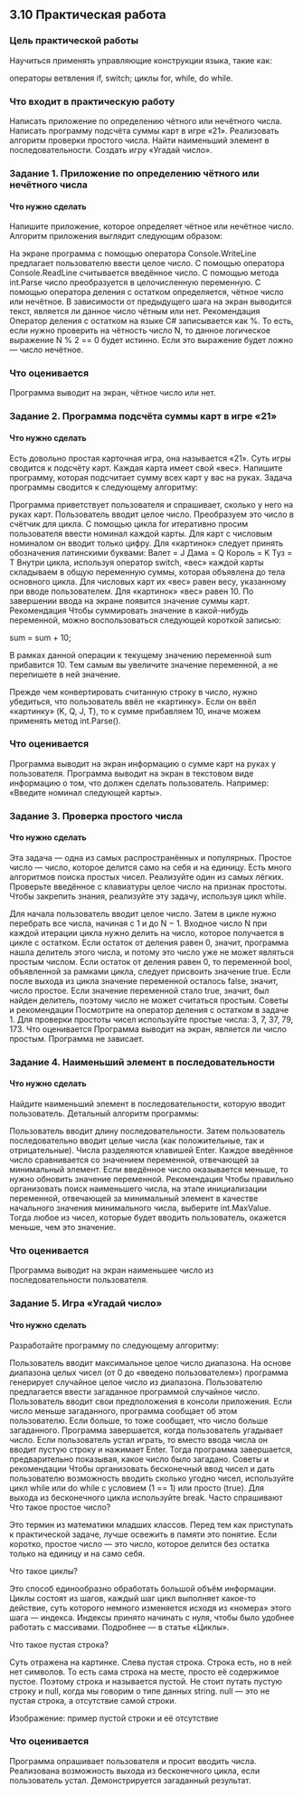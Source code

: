 ## 3.10 Практическая работа

### Цель практической работы
Научиться применять управляющие конструкции языка, такие как:

операторы ветвления if, switch;
циклы for, while, do while.

### Что входит в практическую работу
Написать приложение по определению чётного или нечётного числа.
Написать программу подсчёта суммы карт в игре «21».
Реализовать алгоритм проверки простого числа.
Найти наименьший элемент в последовательности.
Создать игру «Угадай число».

### Задание 1. Приложение по определению чётного или нечётного числа
#### Что нужно сделать
Напишите приложение, которое определяет чётное или нечётное число. Алгоритм приложения выглядит следующим образом:

На экране программа с помощью оператора Console.WriteLine предлагает пользователю ввести целое число.
С помощью оператора Console.ReadLine считывается введённое число.
С помощью метода int.Parse число преобразуется в целочисленную переменную.
С помощью оператора деления с остатком определяется, чётное число или нечётное.
В зависимости от предыдущего шага на экран выводится текст, является ли данное число чётным или нет.
Рекомендация
Оператор деления с остатком на языке C# записывается как %. То есть, если нужно проверить на чётность число N, то данное логическое выражение N % 2 == 0 будет истинно. Если это выражение будет ложно — число нечётное.

### Что оценивается
Программа выводит на экран, чётное число или нет. 

### Задание 2. Программа подсчёта суммы карт в игре «21»
#### Что нужно сделать
Есть довольно простая карточная игра, она называется «21». Суть игры сводится к подсчёту карт. Каждая карта имеет свой «вес». Напишите программу, которая подсчитает сумму всех карт у вас на руках. Задача программы сводится к следующему алгоритму:

Программа приветствует пользователя и спрашивает, сколько у него на руках карт.
Пользователь вводит целое число.
Преобразуем это число в счётчик для цикла.
С помощью цикла for итеративно просим пользователя ввести номинал каждой карты. Для карт с числовым номиналом он вводит только цифру. 
Для «картинок» следует принять обозначения латинскими буквами:
Валет = J
Дама = Q
Король = K
Туз = T
Внутри цикла, используя оператор switch, «вес» каждой карты складываем в общую переменную суммы, которая объявлена до тела основного цикла.
Для числовых карт их «вес» равен весу, указанному при вводе пользователем. Для «картинок» «вес» равен 10.
По завершении ввода на экране появится значение суммы карт.
Рекомендация
Чтобы суммировать значение в какой-нибудь переменной, можно воспользоваться следующей короткой записью: 

sum = sum + 10;

В рамках данной операции к текущему значению переменной sum прибавится 10. Тем самым вы увеличите значение переменной, а не перепишете в ней значение.

Прежде чем конвертировать считанную строку в число, нужно убедиться, что пользователь ввёл не «картинку». Если он ввёл «картинку» (K, Q, J, T), то к сумме прибавляем 10, иначе можем применять метод int.Parse().

### Что оценивается
Программа выводит на экран информацию о сумме карт на руках у пользователя. 
Программа выводит на экран в текстовом виде информацию о том, что должен сделать пользователь. Например: «Введите номинал следующей карты».


### Задание 3. Проверка простого числа
#### Что нужно сделать
Эта задача — одна из самых распространённых и популярных. Простое число — число, которое делится само на себя и на единицу. Есть много алгоритмов поиска простых чисел. Реализуйте один из самых лёгких. Проверьте введённое с клавиатуры целое число на признак простоты. Чтобы закрепить знания, реализуйте эту задачу, используя цикл while.

Для начала пользователь вводит целое число.
Затем в цикле нужно перебрать все числа, начиная с 1 и до N − 1.
Входное число N при каждой итерации цикла нужно делить на число, которое получается в цикле с остатком.
Если остаток от деления равен 0, значит, программа нашла делитель этого числа, и потому это число уже не может являться простым числом.
Если остаток от деления равен 0, то переменной bool, объявленной за рамками цикла, следует присвоить значение true.
Если после выхода из цикла значение переменной осталось false, значит, число простое. Если значение переменной стало true, значит, был найден делитель, поэтому число не может считаться простым.
Советы и рекомендации
Посмотрите на оператор деления с остатком в задаче 1.
Для проверки простоты чисел используйте простые числа: 3, 7, 37, 79, 173. 
Что оценивается
Программа выводит на экран, является ли число простым.
Программа не зависает.


### Задание 4. Наименьший элемент в последовательности
#### Что нужно сделать
Найдите наименьший элемент в последовательности, которую вводит пользователь. Детальный алгоритм программы:

Пользователь вводит длину последовательности. 
Затем пользователь последовательно вводит целые числа (как положительные, так и отрицательные). Числа разделяются клавишей Enter.
Каждое введённое число сравнивается со значением переменной, отвечающей за минимальный элемент. Если введённое число оказывается меньше, то нужно обновить значение переменной.
Рекомендация
Чтобы правильно организовать поиск наименьшего числа, на этапе инициализации переменной, отвечающей за минимальный элемент в качестве начального значения минимального числа, выберите int.MaxValue. Тогда любое из чисел, которые будет вводить пользователь, окажется меньше, чем это значение.

### Что оценивается
Программа выводит на экран наименьшее число из последовательности пользователя.

### Задание 5. Игра «Угадай число»
#### Что нужно сделать
Разработайте программу по следующему алгоритму:

Пользователь вводит максимальное целое число диапазона.
На основе диапазона целых чисел (от 0 до «введено пользователем») программа генерирует случайное целое число из диапазона. 
Пользователю предлагается ввести загаданное программой случайное число. Пользователь вводит свои предположения в консоли приложения. 
Если число меньше загаданного, программа сообщает об этом пользователю. 
Если больше, то тоже сообщает, что число больше загаданного.
Программа завершается, когда пользователь угадывает число. 
Если пользователь устал играть, то вместо ввода числа он вводит пустую строку и нажимает Enter. Тогда программа завершается, предварительно показывая, какое число было загадано.
Советы и рекомендации
Чтобы организовать бесконечный ввод чисел и дать пользователю возможность вводить сколько угодно чисел, используйте цикл while или do while с условием (1 == 1) или просто (true).
Для выхода из бесконечного цикла используйте break.
Часто спрашивают
Что такое простое число? 

Это термин из математики младших классов. Перед тем как приступать к практической задаче, лучше освежить в памяти это понятие. Если коротко, простое число — это число, которое делится без остатка только на единицу и на само себя.

Что такое циклы?

Это способ единообразно обработать большой объём информации. Циклы состоят из шагов, каждый шаг цикл выполняет какое-то действие, суть которого немного изменяется исходя из «номера» этого шага — индекса. Индексы принято начинать с нуля, чтобы было удобнее работать с массивами. Подробнее — в статье «Циклы».

Что такое пустая строка?

Суть отражена на картинке. Слева пустая строка. Строка есть, но в ней нет символов. То есть сама строка на месте, просто её содержимое пустое. Поэтому строка и называется пустой. Не стоит путать пустую строку и null, когда мы говорим о типе данных string. null — это не пустая строка, а отсутствие самой строки.


Изображение: пример пустой строки и её отсутствие

### Что оценивается
Программа опрашивает пользователя и просит вводить числа.
Реализована возможность выхода из бесконечного цикла, если пользователь устал.
Демонстрируется загаданный результат.
